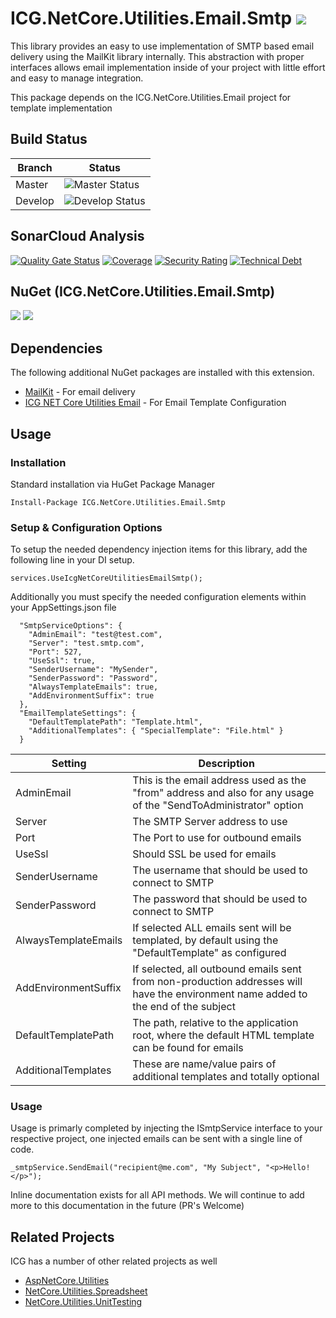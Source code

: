 # ICG.NetCore.Utilities.Email.Smtp ![](https://img.shields.io/github/license/iowacomputergurus/netcore.utilities.email.smtp.svg)
This library provides an easy to use implementation of SMTP based email delivery using the MailKit library internally.  This abstraction with proper interfaces allows email implementation inside of your project with little effort and easy to manage integration.

This package depends on the ICG.NetCore.Utilities.Email project for template implementation 

## Build Status

| Branch | Status |
| --- | --- |
| Master | ![Master Status](https://iowacomputergurus.visualstudio.com/ICG%20Open%20Source/_apis/build/status/NetCore%20Utilities%20Email%20Smtp?branchName=master) |
| Develop | ![Develop Status](https://iowacomputergurus.visualstudio.com/ICG%20Open%20Source/_apis/build/status/NetCore%20Utilities%20Email%20Smtp?branchName=develop)


## SonarCloud Analysis

[![Quality Gate Status](https://sonarcloud.io/api/project_badges/measure?project=IowaComputerGurus_netcore.utilities.email.smtp&metric=alert_status)](https://sonarcloud.io/dashboard?id=IowaComputerGurus_netcore.utilities.email.smtp)
[![Coverage](https://sonarcloud.io/api/project_badges/measure?project=IowaComputerGurus_netcore.utilities.email.smtp&metric=coverage)](https://sonarcloud.io/dashboard?id=IowaComputerGurus_netcore.utilities.email.smtp)
[![Security Rating](https://sonarcloud.io/api/project_badges/measure?project=IowaComputerGurus_netcore.utilities.email.smtp&metric=security_rating)](https://sonarcloud.io/dashboard?id=IowaComputerGurus_netcore.utilities.email.smtp)
[![Technical Debt](https://sonarcloud.io/api/project_badges/measure?project=IowaComputerGurus_netcore.utilities.email.smtp&metric=sqale_index)](https://sonarcloud.io/dashboard?id=IowaComputerGurus_netcore.utilities.email.smtp)


## NuGet (ICG.NetCore.Utilities.Email.Smtp)

![](https://img.shields.io/nuget/v/icg.netcore.utilities.email.smtp.svg) ![](https://img.shields.io/nuget/dt/icg.netcore.utilities.email.smtp.svg)

## Dependencies
The following additional NuGet packages are installed with this extension.

* [MailKit](https://github.com/jstedfast/MailKit) - For email delivery
* [ICG NET Core Utilities Email](https://github.com/IowaComputerGurus/netcore.utilities.email) - For Email Template Configuration

## Usage

### Installation
Standard installation via HuGet Package Manager
```
Install-Package ICG.NetCore.Utilities.Email.Smtp
```

### Setup & Configuration Options
To setup the needed dependency injection items for this library, add the following line in your DI setup.
```
services.UseIcgNetCoreUtilitiesEmailSmtp();
```

Additionally you must specify the needed configuration elements within your AppSettings.json file

```
  "SmtpServiceOptions": {
    "AdminEmail": "test@test.com",
    "Server": "test.smtp.com",
    "Port": 527,
    "UseSsl": true,
    "SenderUsername": "MySender",
    "SenderPassword": "Password",
    "AlwaysTemplateEmails": true,
    "AddEnvironmentSuffix": true
  },
  "EmailTemplateSettings": {
    "DefaultTemplatePath": "Template.html",
    "AdditionalTemplates": { "SpecialTemplate": "File.html" }
  }
```


| Setting | Description |
| --- | --- |
| AdminEmail | This is the email address used as the "from" address and also for any usage of the "SendToAdministrator" option |
| Server | The SMTP Server address to use |
| Port | The Port to use for outbound emails |
| UseSsl | Should SSL be used for emails |
| SenderUsername | The username that should be used to connect to SMTP |
| SenderPassword | The password that should be used to connect to SMTP |
| AlwaysTemplateEmails | If selected ALL emails sent will be templated, by default using the "DefaultTemplate" as configured |
| AddEnvironmentSuffix | If selected, all outbound emails sent from non-production addresses will have the environment name added to the end of the subject |
| DefaultTemplatePath | The path, relative to the application root, where the default HTML template can be found for emails |
| AdditionalTemplates | These are name/value pairs of additional templates and totally optional |


### Usage

Usage is primarly completed by injecting the ISmtpService interface to your respective project, one injected emails can be sent with a single line of code. 

```
_smtpService.SendEmail("recipient@me.com", "My Subject", "<p>Hello!</p>");
```
Inline documentation exists for all API methods. We will continue to add more to this documentation in the future (PR's Welcome)

## Related Projects

ICG has a number of other related projects as well

* [AspNetCore.Utilities](https://www.github.com/iowacomputergurus/aspnetcore.utilities)
* [NetCore.Utilities.Spreadsheet](https://www.github.com/iowacomputergurus/netcore.utilities.spreadsheet)
* [NetCore.Utilities.UnitTesting](https://www.github.com/iowacomputergurus/netcore.utilities.unittesting)
